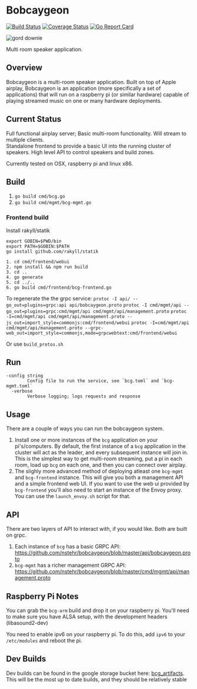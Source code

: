 # Bobcaygeon

[![Build Status](https://travis-ci.org/nstehr/bobcaygeon.svg?branch=master)](https://travis-ci.org/nstehr/bobcaygeon) [![Coverage Status](https://coveralls.io/repos/github/nstehr/bobcaygeon/badge.svg?branch=master)](https://coveralls.io/github/nstehr/bobcaygeon?branch=master) [![Go Report Card](https://goreportcard.com/badge/github.com/nstehr/bobcaygeon)](https://goreportcard.com/report/github.com/nstehr/bobcaygeon)

![gord downie](https://github.com/nstehr/bobcaygeon/blob/master/downie1a.jpg)

Multi room speaker application.

## Overview
Bobcaygeon is a multi-room speaker application.  Built on top of Apple airplay, Bobcaygeon is an application (more specifically a set of applications) that will run on a raspberry pi (or similar hardware) capable of playing streamed music on one or many hardware deployments. 

## Current Status
Full functional airplay server; Basic multi-room functionality.  Will stream to multiple clients.  
Standalone frontend to provide a basic UI into the running cluster of speakers.  High level API to control speakers
and build zones.

Currently tested on OSX, raspberry pi and linux x86.


## Build

1. `go build cmd/bcg.go`
2. `go build cmd/mgmt/bcg-mgmt.go`

### Frontend build
Install rakyll/statik

```
export GOBIN=$PWD/bin
export PATH=$GOBIN:$PATH
go install github.com/rakyll/statik
```

```
1. cd cmd/frontend/webui
2. npm install && npm run build
3. cd ..
4. go generate
5. cd ../..
6. go build cmd/frontend/bcg-frontend.go
```

To regenerate the the grpc service:
`protoc -I api/ --go_out=plugins=grpc:api api/bobcaygeon.proto`
`protoc -I cmd/mgmt/api --go_out=plugins=grpc:cmd/mgmt/api cmd/mgmt/api/management.proto`
`protoc -I=cmd/mgmt/api cmd/mgmt/api/management.proto --js_out=import_style=commonjs:cmd/frontend/webui`
`protoc -I=cmd/mgmt/api cmd/mgmt/api/management.proto --grpc-web_out=import_style=commonjs,mode=grpcwebtext:cmd/frontend/webui`

Or use `build_protos.sh`


## Run
```
-config string
        Config file to run the service, see `bcg.toml` and `bcg-mgmt.toml`
  -verbose
        Verbose logging; logs requests and response
```

## Usage
There are a couple of ways you can run the bobcaygeon system.
1. Install one or more instances of the `bcg` application on your pi's/computers.  By default, the first instance of 
a `bcg` application in the cluster will act as the leader, and every subsequent instance will join in.  This is the simplest way to get multi-room streaming, put a pi in each room, load up `bcg` on each one, and then you can connect over airplay.
2. The slighly more advanced method of deploying atleast one `bcg-mgmt` and `bcg-frontend` instance.  This will give you both a management API and a simple frontend web UI.  If you want to use the web ui provided by `bcg-frontend` you'll also need to start an instance of the Envoy proxy.  You can use the `launch_envoy.sh` script for that.

## API
There are two layers of API to interact with, if you would like.  Both are built on grpc.
1. Each instance of `bcg` has a basic GRPC API: https://github.com/nstehr/bobcaygeon/blob/master/api/bobcaygeon.proto
2. `bcg-mgmt` has a richer management GRPC API: https://github.com/nstehr/bobcaygeon/blob/master/cmd/mgmt/api/management.proto

## Raspberry Pi Notes
You can grab the `bcg-arm` build and drop it on your raspberry pi.  You'll need to make sure you
have ALSA setup, with the development headers (libasound2-dev)

You need to enable ipv6 on your raspberry pi.  To do this, add `ipv6` to your `/etc/modules` and reboot
the pi.

## Dev Builds
Dev builds can be found in the google storage bucket here: [bcg_artifacts](https://storage.googleapis.com/bcg_artifacts).  This will be the most up to date builds, and they should be relatively stable
